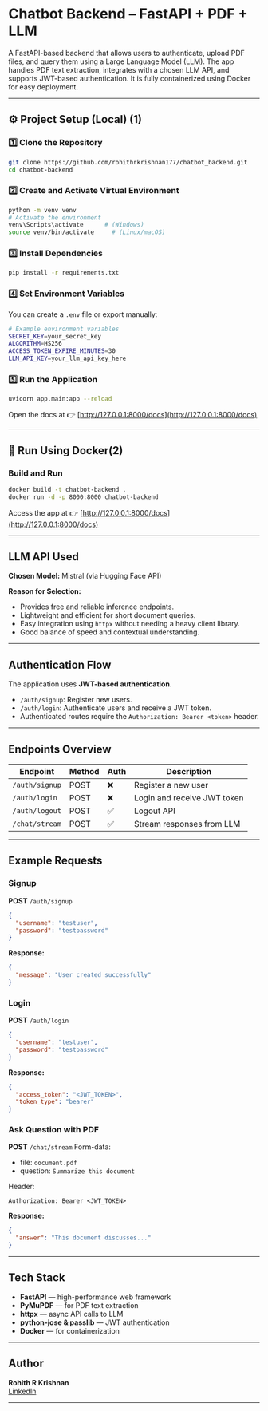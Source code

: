 # Chatbot Backend – FastAPI + PDF + LLM

A FastAPI-based backend that allows users to authenticate, upload PDF files, and query them using a Large Language Model (LLM). The app handles PDF text extraction, integrates with a chosen LLM API, and supports JWT-based authentication. It is fully containerized using Docker for easy deployment.

---

## ⚙️ Project Setup (Local) (1)

### 1️⃣ Clone the Repository
```bash
git clone https://github.com/rohithrkrishnan177/chatbot_backend.git
cd chatbot-backend
```

### 2️⃣ Create and Activate Virtual Environment
```bash
python -m venv venv
# Activate the environment
venv\Scripts\activate      # (Windows)
source venv/bin/activate     # (Linux/macOS)
```

### 3️⃣ Install Dependencies
```bash
pip install -r requirements.txt
```

### 4️⃣ Set Environment Variables
You can create a `.env` file or export manually:
```bash
# Example environment variables
SECRET_KEY=your_secret_key
ALGORITHM=HS256
ACCESS_TOKEN_EXPIRE_MINUTES=30
LLM_API_KEY=your_llm_api_key_here
```

### 5️⃣ Run the Application
```bash
uvicorn app.main:app --reload
```
Open the docs at 👉 [http://127.0.0.1:8000/docs](http://127.0.0.1:8000/docs)

---

## 🐳 Run Using Docker(2)

### Build and Run
```bash
docker build -t chatbot-backend .
docker run -d -p 8000:8000 chatbot-backend
```

Access the app at 👉 [http://127.0.0.1:8000/docs](http://127.0.0.1:8000/docs)

---

## LLM API Used

**Chosen Model:** Mistral (via Hugging Face API)

**Reason for Selection:**
- Provides free and reliable inference endpoints.
- Lightweight and efficient for short document queries.
- Easy integration using `httpx` without needing a heavy client library.
- Good balance of speed and contextual understanding.

---

## Authentication Flow

The application uses **JWT-based authentication**.  
- `/auth/signup`: Register new users.  
- `/auth/login`: Authenticate users and receive a JWT token.  
- Authenticated routes require the `Authorization: Bearer <token>` header.

---

## Endpoints Overview

| Endpoint       | Method | Auth | Description |
|----------------|--------|------|--|
| `/auth/signup` | POST | ❌ | Register a new user |
| `/auth/login`  | POST | ❌ | Login and receive JWT token |
| `/auth/logout` | POST | ✅ | Logout API |
| `/chat/stream` | POST | ✅ | Stream responses from LLM |

---

## Example Requests

### Signup
**POST** `/auth/signup`
```json
{
  "username": "testuser",
  "password": "testpassword"
}
```
**Response:**
```json
{
  "message": "User created successfully"
}
```

### Login
**POST** `/auth/login`
```json
{
  "username": "testuser",
  "password": "testpassword"
}
```
**Response:**
```json
{
  "access_token": "<JWT_TOKEN>",
  "token_type": "bearer"
}
```

### Ask Question with PDF
**POST** `/chat/stream`
Form-data:
- file: `document.pdf`
- question: `Summarize this document`

Header:
```
Authorization: Bearer <JWT_TOKEN>
```

**Response:**
```json
{
  "answer": "This document discusses..."
}
```

---

## Tech Stack

- **FastAPI** — high-performance web framework  
- **PyMuPDF** — for PDF text extraction  
- **httpx** — async API calls to LLM  
- **python-jose & passlib** — JWT authentication  
- **Docker** — for containerization  

---

## Author

**Rohith R Krishnan**  
[LinkedIn](https://www.linkedin.com/in/rohith-krishnan-32a758199/)

---
